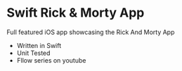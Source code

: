 # Swift Rick & Morty App

Full featured iOS app showcasing the Rick And Morty App

- Written in Swift
- Unit Tested
- Fllow series on youtube 
